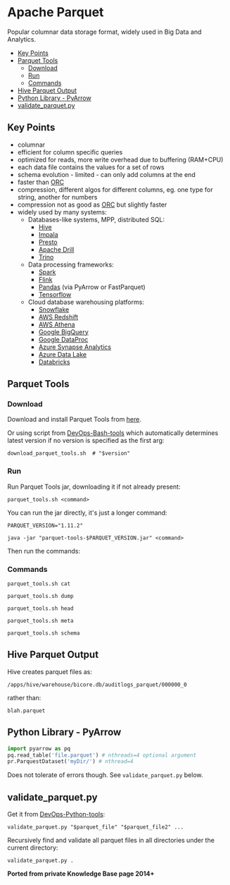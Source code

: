 # Apache Parquet

Popular columnar data storage format, widely used in Big Data and Analytics.

<!-- INDEX_START -->

- [Key Points](#key-points)
- [Parquet Tools](#parquet-tools)
  - [Download](#download)
  - [Run](#run)
  - [Commands](#commands)
- [Hive Parquet Output](#hive-parquet-output)
- [Python Library - PyArrow](#python-library---pyarrow)
- [validate_parquet.py](#validate_parquetpy)

<!-- INDEX_END -->

## Key Points

- columnar
- efficient for column specific queries
- optimized for reads, more write overhead due to buffering (RAM+CPU)
- each data file contains the values for a set of rows
- schema evolution - limited - can only add columns at the end
- faster than [ORC](data-formats.md#orc)
- compression, different algos for different columns, eg. one type for string, another for numbers
- compression not as good as [ORC](orc.md) but slightly faster
- widely used by many systems:
  - Databases-like systems, MPP, distributed SQL:
    - [Hive](hive.md)
    - [Impala](impala.md)
    - [Presto](presto.md)
    - [Apache Drill](drill.md)
    - [Trino](https://github.com/trinodb/trino)
  - Data processing frameworks:
    - [Spark](spark.md)
    - [Flink](https://flink.apache.org/)
    - [Pandas](https://pandas.pydata.org/)  (via PyArrow or FastParquet)
    - [Tensorflow](https://www.tensorflow.org/)
  - Cloud database warehousing platforms:
    - [Snowflake](snowflake.md)
    - [AWS Redshift](aws.md)
    - [AWS Athena](https://aws.amazon.com/athena/)
    - [Google BigQuery](bigquery.md)
    - [Google DataProc](https://cloud.google.com/dataproc)
    - [Azure Synapse Analytics](https://azure.microsoft.com/en-us/products/synapse-analytics)
    - [Azure Data Lake](https://azure.microsoft.com/en-us/solutions/data-lake)
    - [Databricks](https://www.databricks.com/)

## Parquet Tools

### Download

Download and install Parquet Tools from [here](https://repo1.maven.org/maven2/org/apache/parquet/parquet-tools/).

Or using script from [DevOps-Bash-tools](devops-bash-tools.md) which automatically determines latest version if no
version is specified as the first arg:

```shell
download_parquet_tools.sh  # "$version"
```

### Run

Run Parquet Tools jar, downloading it if not already present:

```shell
parquet_tools.sh <command>
```

You can run the jar directly, it's just a longer command:

```shell
PARQUET_VERSION="1.11.2"
```

```shell
java -jar "parquet-tools-$PARQUET_VERSION.jar" <command>
```

<!--

```shell
PARQUET_VERSION=1.5.0
```

```shell
cd /usr/local
wget -O "parquet-tools-$PARQUET_VERSION-bin.zip" \
  "http://search.maven.org/remotecontent?filepath=com/twitter/parquet-tools/$PARQUET_VERSION/parquet-tools-$PARQUET_VERSION-bin.zip"
unzip "parquet-tools-$PARQUET_VERSION-bin.zip"
link_latest parquet-tools-*
cd "parquet-tools-$PARQUET_VERSION"
```

Add the Parquet Tools to your `$PATH`:

```shell
export PATH="$PATH:/usr/local/bin/parquet-tools:$HOME/bin/parquet-tools"
```

-->

Then run the commands:

### Commands

```shell
parquet_tools.sh cat
```

```shell
parquet_tools.sh dump
```

```shell
parquet_tools.sh head
```

```shell
parquet_tools.sh meta
```

```shell
parquet_tools.sh schema
```

<!--

Old zip binary not available in versions > 1.6 (currently on 1.11.2)

```shell
parquet-cat
```

```shell
parquet-dump
```

```shell
parquet-head
```

```shell
parquet-meta
```

```shell
parquet-schema
```

```shell
parquet-tools --help
```

-->

## Hive Parquet Output

Hive creates parquet files as:

```none
/apps/hive/warehouse/bicore.db/auditlogs_parquet/000000_0
```

rather than:

```none
blah.parquet
```

## Python Library - PyArrow

```python
import pyarrow as pq
pq.read_table('file.parquet') # nthreads=4 optional argument
pr.ParquestDataset('myDir/') # nthread=4
```

Does not tolerate of errors though. See `validate_parquet.py` below.

## validate_parquet.py

Get it from [DevOps-Python-tools](devops-python-tools.md):

```shell
validate_parquet.py "$parquet_file" "$parquet_file2" ...
```

Recursively find and validate all parquet files in all directories under the current directory:

```shell
validate_parquet.py .
```

**Ported from private Knowledge Base page 2014+**
